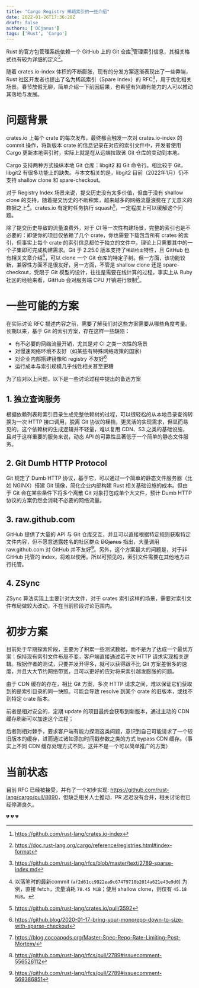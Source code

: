 ```yaml
---
title: "Cargo Registry 稀疏索引的一些介绍"
date: 2022-01-26T17:36:28Z
draft: false
authors: ['DCjanus']
tags: ['Rust', 'Cargo']
---
```


Rust 的官方包管理系统依赖一个 GitHub 上的 Git 仓库[^crates.io-index]管理索引信息，其相关格式也有较为详细的定义[^registry-index-format]。

随着 crates.io-index 体积的不断膨胀，现有的分发方案逐渐表现出了一些弊端，Rust 社区开发者也提出了名为稀疏索引（Spare Index）的 RFC[^RFC-2789]，用于优化相关场景。春节放假无聊，简单介绍一下前因后果，也希望有兴趣有能力的人可以推动其落地与发展。

<!-- more -->

# 问题背景

crates.io 上每个 crate 的每次发布，最终都会触发一次对 crates.io-index 的 commit 操作，将新版本 crate 的信息记录在对应的索引文件中，开发者使用 Cargo 更新本地索引时，实际上就是在从远端拉取该 Git 仓库的变动到本地。

Cargo 支持两种方式操纵本地 Git 仓库：libgit2 和 Git 命令行。相比较于 Git，libgit2 有很多功能上的缺失。与本文相关的是，libgit2 目前（2022年1月）仍不支持 shallow clone 和 spare-checkout。

对于 Registry Index 场景来说，提交历史没有太多价值，但由于没有 shallow clone 的支持，随着提交历史的不断积累，越来越多的网络流量浪费在了无意义的数据之上[^shallow-clone-test]。crates.io 有定时任务执行 squash[^crates.io-auto-squash-pr]，一定程度上可以缓解这个问题。

除了提交历史导致的流量浪费外，对于 CI 等一次性构建场景，完整的索引也是不必要的：即使你的项目仅依赖了几个 crate，你也需要下载包含所有 crates 的索引，但事实上每个 crate 的索引信息都位于独立的文件中，理论上只需要其中的一个子集即可完成构建需求。Git 于 2.25.0 版本支持了`稀疏检出`特性，且 GitHub 也有相关文章介绍[^GitHub-blog-about-spare-checkout]，可以 clone 一个 Git 仓库的特定子树。但一方面，该功能较新，兼容性方面不是很友好，另一方面，不管是 shallow clone 还是 spare-checkout，受限于 Git 模型的设计，往往是需要在线计算的过程，事实上从 Ruby 社区的经验来看，GitHub 会对服务端 CPU 开销进行限制[^GitHub-limit-cpu-usage-on-large-repo]。

# 一些可能的方案

在实际讨论 RFC 描述内容之前，需要了解我们对这些方案需要从哪些角度考量。长期以来，基于 Git 的索引方案，存在这样一些缺陷：

+ 有不必要的网络流量开销，尤其是对 CI 之类一次性的场景
+ 对慢速网络环境不友好（如某些有特殊网络政策的国家）
+ 对企业内部搭建镜像和 registry 不友好[^git-based-registry-not-friendly]
+ 运行成本与索引规模几乎线性相关甚至更糟

为了应对以上问题，以下是一些讨论过程中提出的备选方案

## 1. 独立查询服务

根据依赖列表和索引目录生成完整依赖树的过程，可以很轻松的从本地目录查询转换为一次 HTTP 接口调用，脱离 Git 协议的桎梏，更灵活的实现需求，但显而易见的，这个依赖树的生成逻辑并不轻量，难以复用 CDN、S3 之类的基础设施，且对于这样重要的服务来说，动态 API 的可靠性显著低于一个简单的静态文件服务。

## 2. Git Dumb HTTP Protocol

Git 规定了 Dumb HTTP 协议，基于它，可以通过一个简单的静态文件服务器（比如 NGINX）搭建 Git 镜像，简化企业内部构建 Rust 相关基础设施的成本。但由于 Git 会在某些条件下将多个离散 Git 对象打包成单个大文件，预计 Dumb HTTP 协议的方案仍然会消耗不必要的网络流量。

## 3. raw.github.com

GitHub 提供了大量的 API 与 Git 仓库交互，并且可以直接根据特定规则获取特定文件内容，但不愿意透露姓名的社区群众 ~~DCjanus~~ 指出，大量调用 raw.github.com 对 GitHub 并不友好[^raw-github.com-not-cheap]。另外，这个方案最大的问题是，对于非 GitHub 托管的 index，将难以使用。所以可预见的，索引文件需要在其他地方进行托管。

## 4. ZSync

ZSync 算法实现上主要针对大文件，对于 crates 索引这样的场景，需要对索引文件布局做较大改动，不在当前阶段讨论范围内。

# 初步方案

目前处于早期探索阶段，主要为了积累一些测试数据，而不是为了达成一个最优方案：保持现有索引文件布局不变，客户端直接通过若干次 HTTP 请求实现相关逻辑。根据作者的测试，只要并发开得多，就可以获得跟不比 Git 方案差很多的速度，并且大大节约网络带宽，且可以更好的应对将来索引越发膨胀的问题。

由于 CDN 缓存的存在，相比 Git 方案，多次 HTTP 请求之间，难以保证它们获取到的是索引目录的同一快照。可能会导致 resolve 到某个 crate 的旧版本，或找不到特定 crate 版本。

前者是相对安全的，定期 update 的项目最终会获取到新版本，通过主动的 CDN 缓存刷新可以加速这个过程；

后者则相对棘手，要求客户端有能力探测这类问题，意识到自己可能请求了一个较旧版本的缓存，进而通过诸如添加时间戳参数之类的方式 bypass CDN 缓存。（事实上不同 CDN 缓存处理方式不同，这并不是一个可以简单推广的方案）

# 当前状态

目前 RFC 已经被接受，并有了一个初步实现: <https://github.com/rust-lang/cargo/pull/8890>，但缺乏相关人士推动，PR 迟迟没有合并，相关讨论也已经停滞良久。

:broken_heart: :broken_heart: :broken_heart:

[^crates.io-index]: https://github.com/rust-lang/crates.io-index
[^registry-index-format]: https://doc.rust-lang.org/cargo/reference/registries.html#index-format
[^RFC-2789]: https://github.com/rust-lang/rfcs/blob/master/text/2789-sparse-index.md
[^crates.io-auto-squash-pr]: https://github.com/rust-lang/crates.io/pull/3592
[^shallow-clone-test]: 以落笔时的最新commit (`af2d61cc9922ea9c67479718b2014a621e43e9d0`) 为例，直接 fetch，流量消耗 `78.45 MiB`；使用 shallow clone，则仅有 `45.18 MiB`。
[^GitHub-blog-about-spare-checkout]: https://github.blog/2020-01-17-bring-your-monorepo-down-to-size-with-sparse-checkout
[^GitHub-limit-cpu-usage-on-large-repo]: https://blog.cocoapods.org/Master-Spec-Repo-Rate-Limiting-Post-Mortem/
[^git-based-registry-not-friendly]: https://github.com/rust-lang/rfcs/pull/2789#issuecomment-556526112
[^raw-github.com-not-cheap]: https://github.com/rust-lang/rfcs/pull/2789#issuecomment-569386851